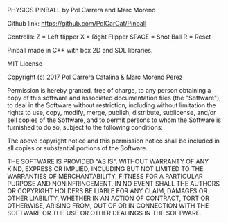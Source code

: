 
PHYSICS PINBALL
by Pol Carrera and Marc Moreno

Github link: https://github.com/PolCarCat/Pinball

Controlls:
Z = Left flipper
X = Right Flipper
SPACE = Shot Ball 
R = Reset

Pinball made in C++ with box 2D and SDL libraries.


MIT License

Copyright (c) 2017 Pol Carrera Catalina & Marc Moreno Perez

Permission is hereby granted, free of charge, to any person obtaining a copy
of this software and associated documentation files (the "Software"), to deal
in the Software without restriction, including without limitation the rights
to use, copy, modify, merge, publish, distribute, sublicense, and/or sell
copies of the Software, and to permit persons to whom the Software is
furnished to do so, subject to the following conditions:

The above copyright notice and this permission notice shall be included in all
copies or substantial portions of the Software.

THE SOFTWARE IS PROVIDED "AS IS", WITHOUT WARRANTY OF ANY KIND, EXPRESS OR
IMPLIED, INCLUDING BUT NOT LIMITED TO THE WARRANTIES OF MERCHANTABILITY,
FITNESS FOR A PARTICULAR PURPOSE AND NONINFRINGEMENT. IN NO EVENT SHALL THE
AUTHORS OR COPYRIGHT HOLDERS BE LIABLE FOR ANY CLAIM, DAMAGES OR OTHER
LIABILITY, WHETHER IN AN ACTION OF CONTRACT, TORT OR OTHERWISE, ARISING FROM,
OUT OF OR IN CONNECTION WITH THE SOFTWARE OR THE USE OR OTHER DEALINGS IN THE
SOFTWARE.
